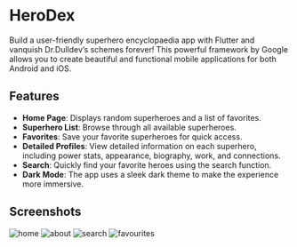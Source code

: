 # HeroDex 

Build a user-friendly superhero encyclopaedia app with Flutter and vanquish Dr.Dulldev’s schemes forever! This powerful framework by Google allows you to create beautiful and functional mobile applications for both Android and iOS.


## Features

- **Home Page**: Displays random superheroes and a list of favorites.
- **Superhero List**: Browse through all available superheroes.
- **Favorites**: Save your favorite superheroes for quick access.
- **Detailed Profiles**: View detailed information on each superhero, including power stats, appearance, biography, work, and connections.
- **Search**: Quickly find your favorite heroes using the search function.
- **Dark Mode**: The app uses a sleek dark theme to make the experience more immersive.

## Screenshots

![home](images/home.jpeg)
![about](images/about.jpeg)
![search](images/search.jpeg)
![favourites](images/favourites.jpeg)
